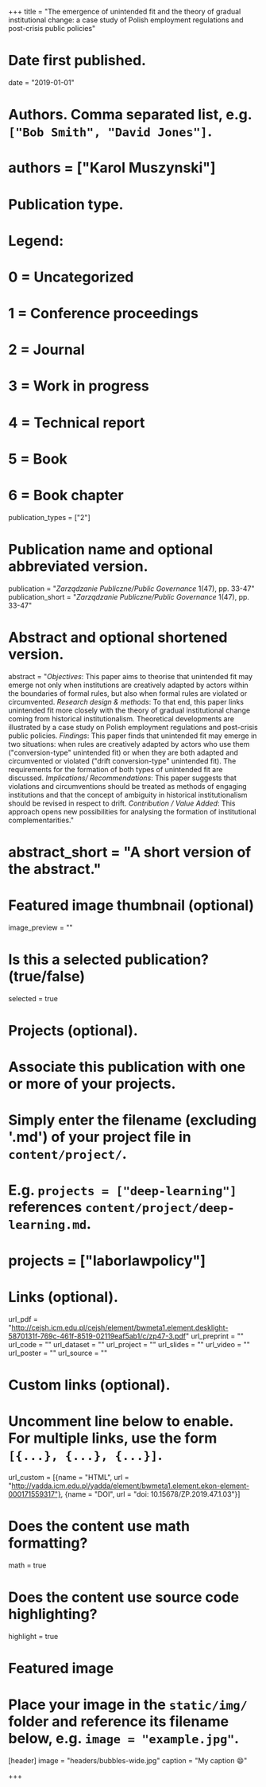 +++
title = "The emergence of unintended fit and the theory of gradual institutional change: a case study of Polish employment regulations and post-crisis public policies"

# Date first published.
date = "2019-01-01"

# Authors. Comma separated list, e.g. `["Bob Smith", "David Jones"]`.
# authors = ["Karol Muszynski"]

# Publication type.
# Legend:
# 0 = Uncategorized
# 1 = Conference proceedings
# 2 = Journal
# 3 = Work in progress
# 4 = Technical report
# 5 = Book
# 6 = Book chapter
publication_types = ["2"]

# Publication name and optional abbreviated version.
publication = "*Zarządzanie Publiczne/Public Governance* 1(47), pp. 33-47"
publication_short = "*Zarządzanie Publiczne/Public Governance* 1(47), pp. 33-47"

# Abstract and optional shortened version.
abstract = "*Objectives*: This paper aims to theorise that unintended fit may emerge not only when institutions are creatively adapted by actors within the boundaries of formal rules, but also when formal rules are violated or circumvented. *Research design & methods*: To that end, this paper links unintended fit more closely with the theory of gradual institutional change coming from historical institutionalism. Theoretical developments are illustrated by a case study on Polish employment regulations and post-crisis public policies. *Findings*: This paper finds that unintended fit may emerge in two situations: when rules are creatively adapted by actors who use them ("conversion-type" unintended fit) or when they are both adapted and circumvented or violated ("drift conversion-type" unintended fit). The requirements for the formation of both types of unintended fit are discussed. *Implications/ Recommendations*: This paper suggests that violations and circumventions should be treated as methods of engaging institutions and that the concept of ambiguity in historical institutionalism should be revised in respect to drift. *Contribution / Value Added*: This approach opens new possibilities for analysing the formation of institutional complementarities."
# abstract_short = "A short version of the abstract."

# Featured image thumbnail (optional)
image_preview = ""

# Is this a selected publication? (true/false)
selected = true

# Projects (optional).
#   Associate this publication with one or more of your projects.
#   Simply enter the filename (excluding '.md') of your project file in `content/project/`.
#   E.g. `projects = ["deep-learning"]` references `content/project/deep-learning.md`.
#   projects = ["laborlawpolicy"]

# Links (optional).
url_pdf = "http://cejsh.icm.edu.pl/cejsh/element/bwmeta1.element.desklight-5870131f-769c-461f-8519-02119eaf5ab1/c/zp47-3.pdf"
url_preprint = ""
url_code = ""
url_dataset = ""
url_project = ""
url_slides = ""
url_video = ""
url_poster = ""
url_source = ""

# Custom links (optional).
#   Uncomment line below to enable. For multiple links, use the form `[{...}, {...}, {...}]`.
url_custom = [{name = "HTML", url = "http://yadda.icm.edu.pl/yadda/element/bwmeta1.element.ekon-element-000171559317"}, {name = "DOI", url = "doi: 10.15678/ZP.2019.47.1.03"}]


# Does the content use math formatting?
math = true

# Does the content use source code highlighting?
highlight = true

# Featured image
# Place your image in the `static/img/` folder and reference its filename below, e.g. `image = "example.jpg"`.
[header]
image = "headers/bubbles-wide.jpg"
caption = "My caption 😄"

+++

